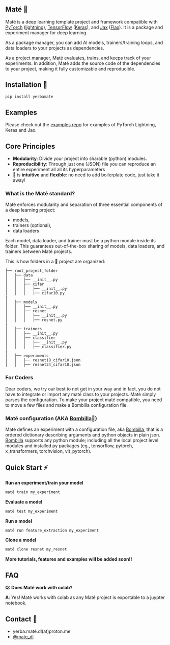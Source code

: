 ## Maté 🧉

Maté is a deep learning template project and framework compatible with [PyTorch](https://pytorch.org/) ([lightning](https://www.pytorchlightning.ai/)), [TensorFlow](https://www.tensorflow.org/) ([Keras](https://keras.io/)), and [Jax](https://github.com/google/jax) ([Flax](https://github.com/google/flax)). It is a package and experiment manager for deep learning. 


As a package manager, you can add AI models, trainers/training loops, and data loaders to your projects as dependencies.


As a project manager, Maté evaluates, trains, and keeps track of your experiments. In addition, Maté adds the source code of the dependencies to your project, making it fully customizable and reproducible.

## Installation 🔌

```bash
pip install yerbamate
```

## Examples

Please check out the [examples repo](https://github.com/ilex-paraguariensis/examples/) for examples of PyTorch Lightning, Keras and Jax.

## Core Principles

- **Modularity**: Divide your project into sharable (python) modules.
- **Reproducibility**: Through just one (JSON) file you can reproduce an entire experiment all all its hyperparameters
- 🧉 is **intuitive** and **flexible**: no need to add boilerplate code, just take it away!

### What is the Maté standard?

Maté enforces modularity and separation of three essential components of a deep learning project:

- models,
- trainers (optional),
- data loaders

Each model, data loader, and trainer must be a python module inside its folder.
This guarantees out-of-the-box sharing of models, data loaders, and trainers between Maté projects.

This is how folders in a 🧉 project are organized:

```
├── root_project_folder
│   ├── data
│   │   ├── __init__.py
│   │   ├── cifar
│   │   │   ├── __init__.py
│   │   │   ├── cifar10.py
|
│   ├── models
│   │   ├── __init__.py
│   │   ├── resnet
│   │   │   ├── __init__.py
│   │   │   ├── resnet.py
|
│   ├── trainers
│   │   ├── __init__.py
│   │   ├── classifier
│   │   │   ├── __init__.py
│   │   │   ├── classifier.py
|
│   ├── experiments
│   │   ├── resnet18_cifar10.json
│   │   ├── resnet34_cifar10.json

```



### For Coders
Dear coders, we try our best to not get in your way and in fact, you do not have to integrate or import any maté class to your projects. Maté simply parses the configuration. To make your project maté compatible, you need to move a few files and make a Bombilla configuration file. 

### Maté configuration (AKA [Bombilla](https://github.com/ilex-paraguariensis/bombilla)🧉)
Maté defines an experiment with a configuration file, aka [Bombilla](https://github.com/ilex-paraguariensis/bombilla), that is a ordered dictionary describing arguments and python objects in plain json. [Bombilla](https://github.com/ilex-paraguariensis/bombilla) supports any python module; including all the local project level modules and installed py packages (eg., tensorflow, pytorch, x_transformers, torchvision, vit_pytorch). 


## Quick Start ⚡

**Run an experiment/train your model**

```bash
maté train my_experiment
```

**Evaluate a model**

```bash
maté test my_experiment
```

**Run a model**

```bash
maté run feature_extraction my_experiment
```

**Clone a model**

```bash
maté clone resnet my_resnet
```

**More tutorials, features and examples will be added soon!!**


## FAQ
**Q: Does Maté work with colab?**

**A**: Yes! Maté works with colab as any Maté project is exportable to a juypter notebook.

## Contact 🤝 


- yerba.maté.dl(at)proton.me
- [@mate_dl](https://twitter.com/mate_dl)

